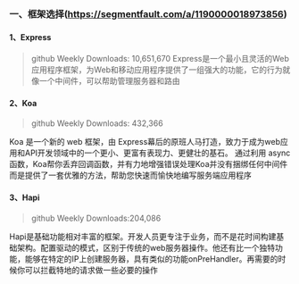 ### 一、框架选择(https://segmentfault.com/a/1190000018973856)
#### 1、Express
> github Weekly Downloads: 10,651,670
Express是一个最小且灵活的Web应用程序框架，为Web和移动应用程序提供了一组强大的功能，它的行为就像一个中间件，可以帮助管理服务器和路由
#### 2、Koa
> github Weekly Downloads: 432,366

Koa 是一个新的 web 框架，由 Express幕后的原班人马打造，致力于成为web应用和API开发领域中的一个更小、更富有表现力、更健壮的基石。 通过利用 async 函数，Koa帮你丢弃回调函数，并有力地增强错误处理Koa并没有捆绑任何中间件而是提供了一套优雅的方法，帮助您快速而愉快地编写服务端应用程序
#### 3、Hapi
> github Weekly Downloads:204,086

Hapi是基础功能相对丰富的框架。开发人员更专注于业务，而不是花时间构建基础架构。配置驱动的模式，区别于传统的web服务器操作。他还有比一个独特功能，能够在特定的IP上创建服务器，具有类似的功能onPreHandler。再需要的时候你可以拦截特地的请求做一些必要的操作
